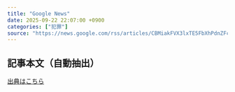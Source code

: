 ```yaml
---
title: "Google News"
date: 2025-09-22 22:07:00 +0900
categories: ["犯罪"]
source: "https://news.google.com/rss/articles/CBMiakFVX3lxTE5FbXhPdnZFcVZfWjZON0Q3WEp1MGdoal8tQ09Ebmw0ZTYtWE52VzBBOUk4cXRaUEJjM3VmWENIRTdvbFZMa3E2ZVNkcWdoMEZ0QjRNY2xrUXUyQU5JMG5BclVDTzZTZmpxbFE?oc=5"
---
```


## 記事本文（自動抽出）
<body class="y0K44d EA71Tc" id="readabilityBody"></body>

[出典はこちら](https://news.google.com/rss/articles/CBMiakFVX3lxTE5FbXhPdnZFcVZfWjZON0Q3WEp1MGdoal8tQ09Ebmw0ZTYtWE52VzBBOUk4cXRaUEJjM3VmWENIRTdvbFZMa3E2ZVNkcWdoMEZ0QjRNY2xrUXUyQU5JMG5BclVDTzZTZmpxbFE?oc=5)
